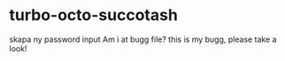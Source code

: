 # turbo-octo-succotash
skapa ny password input
Am i at bugg file?
this is my bugg, please take a look!